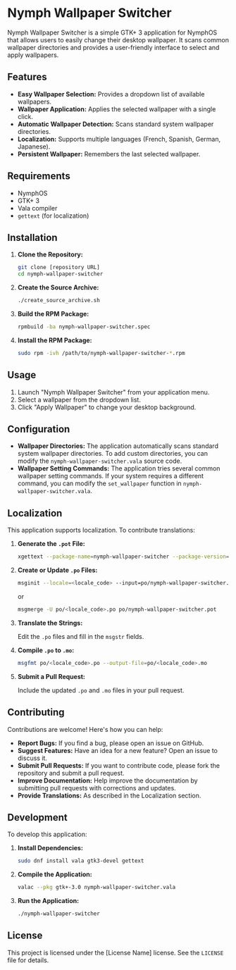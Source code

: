 # Nymph Wallpaper Switcher

Nymph Wallpaper Switcher is a simple GTK+ 3 application for NymphOS that allows users to easily change their desktop wallpaper. It scans common wallpaper directories and provides a user-friendly interface to select and apply wallpapers.

## Features

* **Easy Wallpaper Selection:** Provides a dropdown list of available wallpapers.
* **Wallpaper Application:** Applies the selected wallpaper with a single click.
* **Automatic Wallpaper Detection:** Scans standard system wallpaper directories.
* **Localization:** Supports multiple languages (French, Spanish, German, Japanese).
* **Persistent Wallpaper:** Remembers the last selected wallpaper.

## Requirements

* NymphOS
* GTK+ 3
* Vala compiler
* `gettext` (for localization)

## Installation

1.  **Clone the Repository:**

    ```bash
    git clone [repository URL]
    cd nymph-wallpaper-switcher
    ```

2.  **Create the Source Archive:**

    ```bash
    ./create_source_archive.sh
    ```

3.  **Build the RPM Package:**

    ```bash
    rpmbuild -ba nymph-wallpaper-switcher.spec
    ```

4.  **Install the RPM Package:**

    ```bash
    sudo rpm -ivh /path/to/nymph-wallpaper-switcher-*.rpm
    ```

## Usage

1.  Launch "Nymph Wallpaper Switcher" from your application menu.
2.  Select a wallpaper from the dropdown list.
3.  Click "Apply Wallpaper" to change your desktop background.

## Configuration

* **Wallpaper Directories:** The application automatically scans standard system wallpaper directories. To add custom directories, you can modify the `nymph-wallpaper-switcher.vala` source code.
* **Wallpaper Setting Commands:** The application tries several common wallpaper setting commands. If your system requires a different command, you can modify the `set_wallpaper` function in `nymph-wallpaper-switcher.vala`.

## Localization

This application supports localization. To contribute translations:

1.  **Generate the `.pot` File:**

    ```bash
    xgettext --package-name=nymph-wallpaper-switcher --package-version=1.0 --output=po/nymph-wallpaper-switcher.pot nymph-wallpaper-switcher.vala
    ```

2.  **Create or Update `.po` Files:**

    ```bash
    msginit --locale=<locale_code> --input=po/nymph-wallpaper-switcher.pot --output=po/<locale_code>.po
    ```

    or

    ```bash
    msgmerge -U po/<locale_code>.po po/nymph-wallpaper-switcher.pot
    ```

3.  **Translate the Strings:**

    Edit the `.po` files and fill in the `msgstr` fields.

4.  **Compile `.po` to `.mo`:**

    ```bash
    msgfmt po/<locale_code>.po --output-file=po/<locale_code>.mo
    ```

5.  **Submit a Pull Request:**

    Include the updated `.po` and `.mo` files in your pull request.

## Contributing

Contributions are welcome! Here's how you can help:

* **Report Bugs:** If you find a bug, please open an issue on GitHub.
* **Suggest Features:** Have an idea for a new feature? Open an issue to discuss it.
* **Submit Pull Requests:** If you want to contribute code, please fork the repository and submit a pull request.
* **Improve Documentation:** Help improve the documentation by submitting pull requests with corrections and updates.
* **Provide Translations:** As described in the Localization section.

## Development

To develop this application:

1.  **Install Dependencies:**

    ```bash
    sudo dnf install vala gtk3-devel gettext
    ```

2.  **Compile the Application:**

    ```bash
    valac --pkg gtk+-3.0 nymph-wallpaper-switcher.vala
    ```

3.  **Run the Application:**

    ```bash
    ./nymph-wallpaper-switcher
    ```

## License

This project is licensed under the [License Name] license. See the `LICENSE` file for details.
